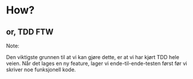 # How?
## or, TDD FTW

Note:

Den viktigste grunnen til at vi kan gjøre dette, er at vi har kjørt TDD hele veien. Når det lages en ny feature, lager vi ende-til-ende-testen først før vi skriver noe funksjonell kode.
